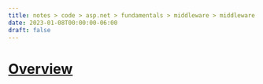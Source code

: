 ```yaml
---
title: notes > code > asp.net > fundamentals > middleware > middleware in minimal apis
date: 2023-01-08T00:00:00-06:00
draft: false
---
```


# [Overview](https://learn.microsoft.com/en-us/aspnet/core/fundamentals/minimal-apis/middleware?view=aspnetcore-7.0)
